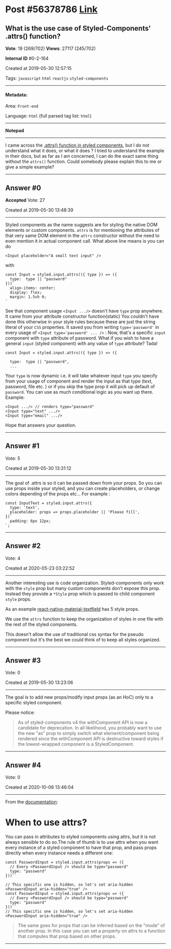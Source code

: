 
# Post \#56378786 [Link](https://stackoverflow.com/questions/56378786/)

## What is the use case of Styled-Components' .attrs() function?

**Vote**: 19 (269/702) **Views**: 27117 (245/702) 

**Internal ID** \#0-2-164

Created at 2019-05-30 12:57:15

Tags: `javascript` `html` `reactjs` `styled-components`

----------

#### Metadata:

Area: `Front-end`

Language: `html` (full parsed tag list: `html`)

----------

**Notepad**


----------

I came across the [.attrs() function in styled components](https://www.styled-components.com/docs/basics#attaching-additional-props), but I do not understand what it does, or what it does ?
I tried to understand the example in their docs, but as far as I am concerned, I can do the exact same thing without the `attrs()` function.
Could somebody please explain this to me or give a simple example?


----------
        
## Answer \#0

**Accepted** Vote: 27

Created at 2019-05-30 13:48:39

------------


Styled components as the name suggests are for styling the native DOM elements or custom components.
`attrs` is for mentioning the attributes of that very same DOM element in the `attrs` constructor without the need to even mention it in actual component call.
What above line means is you can do
```
<Input placeholder="A small text input" />
```

with
```
const Input = styled.input.attrs(({ type }) => ({
  type:  type || "password"
}))`
  align-items: center;
  display: flex;
  margin: 1.5vh 0;
`
```

See that component usage `<Input .../>` doesn't have `type` prop anywhere. It came from your attribute constructor function(static)
You couldn't have done this otherwise in your style rules because these are just the string literal of your `CSS` properties.
It saved you from writing `type='password'` in every usage of
`<Input type='password' ... />`
:
Now, that's a specific `input` component with `type` attribute of password. What if you wish to have a general `input` (styled component) with any value of `type` attribute?
Tada!
```
const Input = styled.input.attrs(({ type }) => ({
  
  type:  type || "password",
  ...
```

Your `type` is now dynamic i.e. it will take whatever input `type`  you specify from your usage of component and render the input as that type (text, password, file etc. ) or if you skip the type prop it will pick up default of `password`. You can use as much conditional logic as you want up there.
Example:
```
<Input .../> // renders type="password"
<Input type="text" .../>
<Input type="email" .../>
```

Hope that answers your question.


------------
    
    
## Answer \#1

 Vote: 5

Created at 2019-05-30 13:31:12

------------

The goal of .attrs is so it can be passed down from your props.
So you can use props inside your styled, and you can create placeholders, or change colors depending of the props etc...
For example :
```
const InputText = styled.input.attrs({
  type: 'text',
  placeholder: props => props.placeholder || 'Please fill',
})`
  padding: 6px 12px; 
`;
```



------------
    
    
## Answer \#2

 Vote: 4

Created at 2020-05-23 03:22:52

------------

Another interesting use is code organization.
Styled-components only work with the `style` prop but many custom components don't expose this prop. Instead they provide a `*Style` prop which is passed to child component `style` props.

As an example [react-native-material-textfield](https://github.com/n4kz/react-native-material-textfield) has 5 style props.
[](https://i.stack.imgur.com/020CK.png)

We use the `attrs` function to keep the organization of styles in one file with the rest of the styled components.

[](https://i.stack.imgur.com/cXGoX.png)

This doesn't allow the use of traditional css syntax for the pseudo component but it's the best we could think of to keep all styles organized.


------------
    
    
## Answer \#3

 Vote: 0

Created at 2019-05-30 13:23:06

------------

The goal is to add new props/modify input props (as an HoC) only to a specific styled component.

Please notice:

> As of styled-components v4 the withComponent API is now a candidate
  for deprecation. In all likelihood, you probably want to use the new
  "as" prop to simply switch what element/component being rendered since
  the withComponent API is destructive toward styles if the
  lowest-wrapped component is a StyledComponent.


------------
    
    
## Answer \#4

 Vote: 0

Created at 2020-10-06 13:46:04

------------

From the [documentation](https://styled-components.com/docs/faqs#how-can-i-override-inline-styles):
> 
# When to use attrs?

You can pass in attributes to styled components using attrs, but it is
not always sensible to do so.The rule of thumb is to use attrs when you want every instance of a
styled component to have that prop, and pass props directly when every
instance needs a different one:
```
const PasswordInput = styled.input.attrs(props => ({
  // Every <PasswordInput /> should be type="password"
  type: "password"
}))``

// This specific one is hidden, so let's set aria-hidden
<PasswordInput aria-hidden="true" />
const PasswordInput = styled.input.attrs(props => ({
  // Every <PasswordInput /> should be type="password"
  type: "password"
}))``
// This specific one is hidden, so let's set aria-hidden
<PasswordInput aria-hidden="true" />
```

> The same goes for props that can be inferred based on the "mode" of
another prop. In this case you can set a property on attrs to a
function that computes that prop based on other props.


------------
    
    